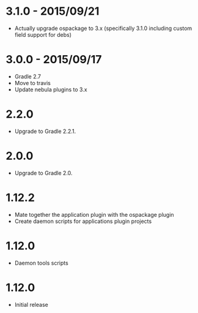 3.1.0 - 2015/09/21
==================

* Actually upgrade ospackage to 3.x (specifically 3.1.0 including custom field support for debs)

3.0.0 - 2015/09/17
==================

* Gradle 2.7
* Move to travis
* Update nebula plugins to 3.x

2.2.0
==================

* Upgrade to Gradle 2.2.1.

2.0.0
==================

* Upgrade to Gradle 2.0.

1.12.2
==================

* Mate together the application plugin with the ospackage plugin
* Create daemon scripts for applications plugin projects
 
1.12.0
==================

* Daemon tools scripts

1.12.0
==================

* Initial release
